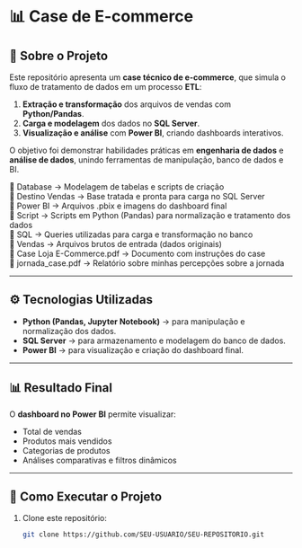 # 📊 Case de E-commerce 

## 📌 Sobre o Projeto  
Este repositório apresenta um **case técnico de e-commerce**, que simula o fluxo de tratamento de dados em um processo **ETL**:  

1. **Extração e transformação** dos arquivos de vendas com **Python/Pandas**.  
2. **Carga e modelagem** dos dados no **SQL Server**.  
3. **Visualização e análise** com **Power BI**, criando dashboards interativos.  

O objetivo foi demonstrar habilidades práticas em **engenharia de dados** e **análise de dados**, unindo ferramentas de manipulação, banco de dados e BI.  



📁 Database                     → Modelagem de tabelas e scripts de criação  
📁 Destino Vendas               → Base tratada e pronta para carga no SQL Server  
📁 Power BI                     → Arquivos .pbix e imagens do dashboard final  
📁 Script                       → Scripts em Python (Pandas) para normalização e tratamento dos dados  
📁 SQL                          → Queries utilizadas para carga e transformação no banco  
📁 Vendas                       → Arquivos brutos de entrada (dados originais)  
📄 Case Loja E-Commerce.pdf      → Documento com instruções do case  
📄 jornada_case.pdf              → Relatório sobre minhas percepções sobre a jornada


---

## ⚙️ Tecnologias Utilizadas  

- **Python (Pandas, Jupyter Notebook)** → para manipulação e normalização dos dados.  
- **SQL Server** → para armazenamento e modelagem do banco de dados.  
- **Power BI** → para visualização e criação do dashboard final.  

---

## 📊 Resultado Final  
O **dashboard no Power BI** permite visualizar:  
- Total de vendas  
- Produtos mais vendidos  
- Categorias de produtos  
- Análises comparativas e filtros dinâmicos  

---

## 🚀 Como Executar o Projeto  

1. Clone este repositório:  
   ```bash
   git clone https://github.com/SEU-USUARIO/SEU-REPOSITORIO.git



